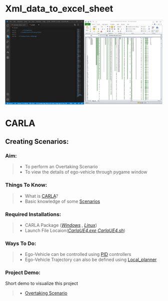 # Xml_data_to_excel_sheet


![](https://github.com/rajith24/Xml_data_to_excel_sheet/blob/master/Data_extracted.PNG)
# CARLA
## Creating Scenarios:
### Aim:
>   * To perform an Overtaking Scenario
>   * To view the details of ego-vehicle through pygame window
### Things To Know:
>   * What is [CARLA](https://carla.readthedocs.io/en/latest/getting_started/)?
>   * Basic knowledge of some [Scenarios](https://github.com/carla-simulator/scenario_runner)
### Required Installations:
>   * CARLA Package ([*Windows*](https://github.com/carla-simulator/carla/releases/tag/0.9.5) , [*Linux*](https://github.com/carla-simulator/carla/releases/tag/0.9.7))
>   * Launch File Locaion([*CarlaUE4.exe*](),[*CarlaUE4.sh*]())
### Ways To Do:
>   * Ego-Vehicle can be controlled using [PID](https://en.wikipedia.org/wiki/PID_controller) controllers
>   * Ego-Vehicle Trajectory can also be defined using [Local_planner](https://github.com/carla-simulator/carla/blob/master/PythonAPI/carla/agents/navigation/local_planner.py)


### Project Demo:

Short demo to visualize this project 

>   * [Overtaking Scenario](https://drive.google.com/file/d/16d5KztUdi_XM5WZrWE-IYAB7LX-5Xrr1/view?usp=sharing)
